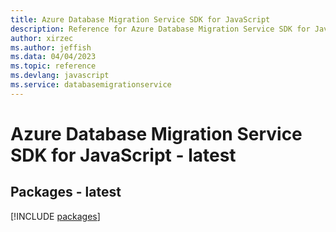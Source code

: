 ```yaml
---
title: Azure Database Migration Service SDK for JavaScript
description: Reference for Azure Database Migration Service SDK for JavaScript
author: xirzec
ms.author: jeffish
ms.data: 04/04/2023
ms.topic: reference
ms.devlang: javascript
ms.service: databasemigrationservice
---
```

# Azure Database Migration Service SDK for JavaScript - latest
## Packages - latest
[!INCLUDE [packages](database-migration-service-index.md)]